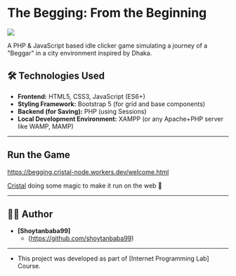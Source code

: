 # The Begging: From the Beginning

![](https://github.com/shoytanbaba99/The-Begging-From-The-Beginning/blob/e5e4daa662f01e08c8ffc2e01e90425e2ba0dbf5/Images/image.png)


A PHP & JavaScript based idle clicker game simulating a journey of a "Beggar" in a city environment inspired by Dhaka.

## 🛠️ Technologies Used

* **Frontend:** HTML5, CSS3, JavaScript (ES6+)
* **Styling Framework:** Bootstrap 5 (for grid and base components)
* **Backend (for Saving):** PHP (using Sessions)
* **Local Development Environment:** XAMPP (or any Apache+PHP server like WAMP, MAMP)

---

## Run the Game

https://begging.cristal-node.workers.dev/welcome.html

[Cristal](https://github.com/cristal-node) doing some magic to make it run on the web 🤲

---

## 🧑‍💻 Author

* **[Shoytanbaba99]**
    * (https://github.com/shoytanbaba99)


---

* This project was developed as part of [Internet Programming Lab] Course.
